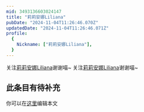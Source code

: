 ```yaml
---
mid: 3493136603024147
title: "莉莉安娜Liliana"
pubDate: "2024-11-04T11:26:46.070Z"
updatedDate: "2024-11-04T11:26:46.071Z"
profile:
  {
    Nickname: ["莉莉安娜Liliana"],
  }
---
```


关注[莉莉安娜Liliana](https://space.bilibili.com/3493136603024147)谢谢喵~ 关注[莉莉安娜Liliana](https://space.bilibili.com/3493136603024147)谢谢喵~

## 此条目有待补充
你可以在[这里](https://github.com/Yuhanawa/VTuber.ICU/edit/master/src/content/v/莉莉安娜Liliana/index.md)编辑本文
